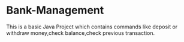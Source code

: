 # Bank-Management
This is a basic Java Project which contains commands like deposit or withdraw money,check balance,check previous transaction. 
